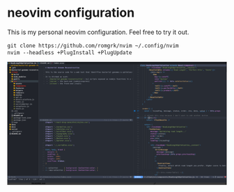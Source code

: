 
# neovim configuration

This is my personal neovim configuration. Feel free to try it out.

```
git clone https://github.com/romgrk/nvim ~/.config/nvim
nvim --headless +PlugInstall +PlugUpdate
```

![demo](./static/demo.png)
